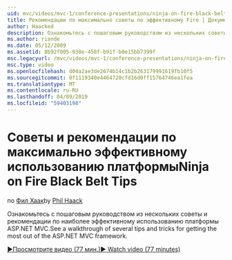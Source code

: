 ```yaml
---
uid: mvc/videos/mvc-1/conference-presentations/ninja-on-fire-black-belt-tips
title: Рекомендации по максимально советы по эффективному Fire | Документация Майкрософт
author: Haacked
description: Ознакомьтесь с пошаговым руководством из нескольких советы и рекомендации по наиболее эффективному использованию платформы ASP.NET MVC.
ms.author: riande
ms.date: 05/12/2009
ms.assetid: 8b92f005-930e-458f-b91f-b0e15bb7399f
msc.legacyurl: /mvc/videos/mvc-1/conference-presentations/ninja-on-fire-black-belt-tips
msc.type: video
ms.openlocfilehash: d04a2ae3de2674b14c1b2b263179991619fb10f5
ms.sourcegitcommit: 0f1119340e4464720cfd16d0ff15764746ea1fea
ms.translationtype: MT
ms.contentlocale: ru-RU
ms.lasthandoff: 04/09/2019
ms.locfileid: "59403198"
---
```

# <a name="ninja-on-fire-black-belt-tips"></a><span data-ttu-id="4d7ea-103">Советы и рекомендации по максимально эффективному использованию платформы</span><span class="sxs-lookup"><span data-stu-id="4d7ea-103">Ninja on Fire Black Belt Tips</span></span>

<span data-ttu-id="4d7ea-104">по [Фил Хаак](https://github.com/Haacked)</span><span class="sxs-lookup"><span data-stu-id="4d7ea-104">by [Phil Haack](https://github.com/Haacked)</span></span>

<span data-ttu-id="4d7ea-105">Ознакомьтесь с пошаговым руководством из нескольких советы и рекомендации по наиболее эффективному использованию платформы ASP.NET MVC.</span><span class="sxs-lookup"><span data-stu-id="4d7ea-105">See a walkthrough of several tips and tricks for getting the most out of the ASP.NET MVC framework.</span></span>

[<span data-ttu-id="4d7ea-106">&#9654;Просмотрите видео (77 мин.)</span><span class="sxs-lookup"><span data-stu-id="4d7ea-106">&#9654; Watch video (77 minutes)</span></span>](https://channel9.msdn.com/Blogs/ASP-NET-Site-Videos/ninja-on-fire-black-belt-tips)
